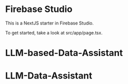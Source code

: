 # Firebase Studio

This is a NextJS starter in Firebase Studio.

To get started, take a look at src/app/page.tsx.
# LLM-based-Data-Assistant
# LLM-Data-Assistant
